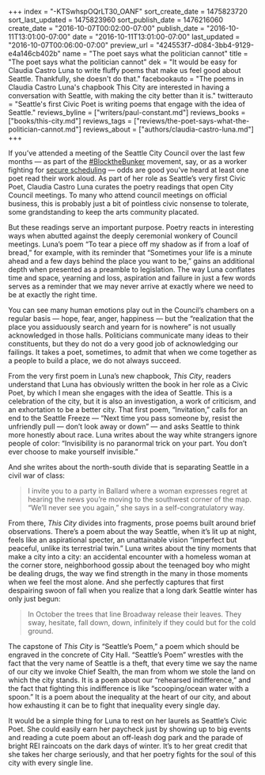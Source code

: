 +++
index = "-KTSwhspOQrLT30_OANF"
sort_create_date = 1475823720
sort_last_updated = 1475823960
sort_publish_date = 1476216060
create_date = "2016-10-07T00:02:00-07:00"
publish_date = "2016-10-11T13:01:00-07:00"
date = "2016-10-11T13:01:00-07:00"
last_updated = "2016-10-07T00:06:00-07:00"
preview_url = "424553f7-d084-3bb4-9129-e4a146cb402b"
name = "The poet says what the politician cannot"
title = "The poet says what the politician cannot"
dek = "It would be easy for Claudia Castro Luna to write fluffy poems that make us feel good about Seattle. Thankfully, she doesn't do that."
facebookauto = "The poems in Claudia Castro Luna's chapbook This City are interested in having a conversation with Seattle, with making the city better than it is."
twitterauto = "Seattle's first Civic Poet is writing poems that engage with the idea of Seattle."
reviews_byline = ["writers/paul-constant.md"]
reviews_books = ["books/this-city.md"]
reviews_tags = ["reviews/the-poet-says-what-the-politician-cannot.md"]
reviews_about = ["authors/claudia-castro-luna.md"]
+++

If you’ve attended a meeting of the Seattle City Council over the last few months — as part of the [#BlocktheBunker](https://blockthebunker.org/) movement, say, or as a worker fighting for [secure scheduling](http://www.kiro7.com/news/local/seattle-city-council-to-take-final-vote-on-secure-scheduling-law/447482478) — odds are good you’ve heard at least one poet read their work aloud. As part of her role as Seattle’s very first Civic Poet, Claudia Castro Luna curates the poetry readings that open City Council meetings. To many who attend council meetings on official business, this is probably just a bit of pointless civic nonsense to tolerate, some grandstanding to keep the arts community placated.

But these readings serve an important purpose. Poetry reacts in interesting ways when abutted against the deeply ceremonial wonkery of Council meetings. Luna’s poem “To tear a piece off my shadow as if from a loaf of bread,” for example, with its reminder that “Sometimes your life is a minute ahead and a few days behind the place you want to be,” gains an additional depth when presented as a preamble to legislation. The way Luna conflates time and space, yearning and loss, aspiration and failure in just a few words serves as a reminder that we may never arrive at exactly where we need to be at exactly the right time. 

You can see many human emotions play out in the Council’s chambers on a regular basis — hope, fear, anger, happiness — but the “realization that the place you assiduously search and yearn for is nowhere” is not usually acknowledged in those halls. Politicians communicate many ideas to their constituents, but they do not do a very good job of acknowledging our failings. It takes a poet, sometimes, to admit that when we come together as a people to build a place, we do not always succeed.

From the very first poem in Luna’s new chapbook, *This City*, readers understand that Luna has obviously written the book in her role as a Civic Poet, by which I mean she engages with the idea of Seattle. This is a celebration of the city, but it is also an investigation, a work of criticism, and an exhortation to be a better city. That first poem, “Invitation,” calls for an end to the Seattle Freeze — “Next time you pass someone by, resist the unfriendly pull — don’t look away or down” — and asks Seattle to think more honestly about race. Luna writes about the way white strangers ignore people of color: “Invisibility is no paranormal trick on your part. You don’t ever choose to make yourself invisible.” 

And she writes about the north-south divide that is separating Seattle in a civil war of class: 

<blockquote>I invite you to a party in Ballard where a woman expresses regret at hearing the news you’re moving to the southwest corner of the map. “We’ll never see you again,” she says in a self-congratulatory way.</blockquote>

From there, *This City* divides into fragments, prose poems built around brief observations. There’s a poem about the way Seattle, when it’s lit up at night, feels like an aspirational specter, an unattainable vision “imperfect but peaceful, unlike its terrestrial twin.” Luna writes about the tiny moments that make a city into a city: an accidental encounter with a homeless woman at the corner store, neighborhood gossip about the teenaged boy who might be dealing drugs, the way we find strength in the many in those moments when we feel the most alone. And she perfectly captures that first despairing swoon of fall when you realize that a long dark Seattle winter has only just begun:

<blockquote>In October the trees that line Broadway release their leaves. They sway, hesitate, fall down, down, infinitely if they could but for the cold ground.</blockquote>

The capstone of *This City* is “Seattle’s Poem,” a poem which should be engraved in the concrete of City Hall. “Seattle’s Poem” wrestles with the fact that the very name of Seattle is a theft, that every time we say the name of our city we invoke Chief Sealth, the man from whom we stole the land on which the city stands. It is a poem about our “rehearsed indifference,” and the fact that fighting this indifference is like “scooping/ocean water with a spoon.” It is a poem about the inequality at the heart of our city, and about how exhausting it can be to fight that inequality every single day.

It would be a simple thing for Luna to rest on her laurels as Seattle’s Civic Poet. She could easily earn her paycheck just by showing up to big events and reading a cute poem about an off-leash dog park and the parade of bright REI raincoats on the dark days of winter. It’s to her great credit that she takes her charge seriously, and that her poetry fights for the soul of this city with every single line.